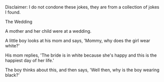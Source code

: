 Disclaimer: I do not condone these jokes, they are from a collection of jokes I found.

The Wedding

A mother and her child were at a wedding.

A little boy looks at his mom and says, 'Mommy, why does the girl wear white?'

His mom replies, 'The bride is in white because she's happy and this is the happiest day of her life.'

The boy thinks about this, and then says, 'Well then, why is the boy wearing black?'

